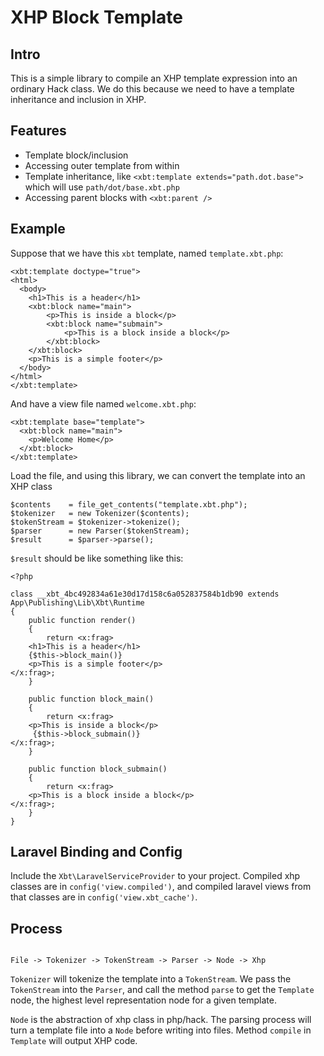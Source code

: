 # XHP Block Template

## Intro

This is a simple library to compile an XHP template expression into an ordinary
Hack class. We do this because we need to have a template inheritance and
inclusion in XHP.

## Features

- Template block/inclusion
- Accessing outer template from within
- Template inheritance, like `<xbt:template extends="path.dot.base">` which will use `path/dot/base.xbt.php`
- Accessing parent blocks with `<xbt:parent />`

## Example

Suppose that we have this `xbt` template, named `template.xbt.php`:

```
<xbt:template doctype="true">
<html>
  <body>
    <h1>This is a header</h1>
    <xbt:block name="main">
        <p>This is inside a block</p>
        <xbt:block name="submain">
            <p>This is a block inside a block</p>
        </xbt:block>
    </xbt:block>
    <p>This is a simple footer</p>
  </body>
</html>
</xbt:template>
```

And have a view file named `welcome.xbt.php`:

```
<xbt:template base="template">
  <xbt:block name="main">
    <p>Welcome Home</p>
  </xbt:block>
</xbt:template>
```

Load the file, and using this library, we can convert the template into an XHP
class

```
$contents    = file_get_contents("template.xbt.php");
$tokenizer   = new Tokenizer($contents);
$tokenStream = $tokenizer->tokenize();
$parser      = new Parser($tokenStream);
$result      = $parser->parse();
```

`$result` should be like something like this:

```
<?php

class __xbt_4bc492834a61e30d17d158c6a052837584b1db90 extends App\Publishing\Lib\Xbt\Runtime
{
    public function render()
    {
        return <x:frag>
    <h1>This is a header</h1>
    {$this->block_main()}
    <p>This is a simple footer</p>
</x:frag>;
    }

    public function block_main()
    {
        return <x:frag>
    <p>This is inside a block</p>
     {$this->block_submain()}
</x:frag>;
    }

    public function block_submain()
    {
        return <x:frag>
    <p>This is a block inside a block</p>
</x:frag>;
    }
}
```

## Laravel Binding and Config

Include the `Xbt\LaravelServiceProvider` to your project. Compiled xhp classes are in
`config('view.compiled')`, and compiled laravel views from that classes
are in `config('view.xbt_cache')`.


## Process

```

File -> Tokenizer -> TokenStream -> Parser -> Node -> Xhp

```

`Tokenizer` will tokenize the template into a `TokenStream`. We pass the
`TokenStream` into the `Parser`, and call the method `parse` to get the
`Template` node, the highest level representation node for a given template.

`Node` is the abstraction of xhp class in php/hack. The parsing process will
turn a template file into a `Node` before writing into files. Method `compile`
in `Template` will output XHP code.

